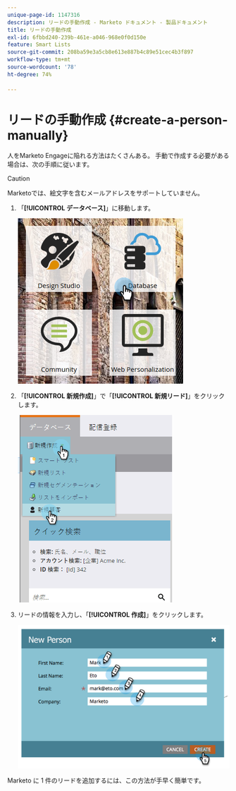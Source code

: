 ```yaml
---
unique-page-id: 1147316
description: リードの手動作成 - Marketo ドキュメント - 製品ドキュメント
title: リードの手動作成
exl-id: 6fbbd240-239b-461e-a046-968e0f0d150e
feature: Smart Lists
source-git-commit: 208ba59e3a5cb8e613e887b4c89e51cec4b3f897
workflow-type: tm+mt
source-wordcount: '78'
ht-degree: 74%

---
```


# リードの手動作成 {#create-a-person-manually}

人をMarketo Engageに陥れる方法はたくさんある。 手動で作成する必要がある場合は、次の手順に従います。

>[!CAUTION]
>
>Marketoでは、絵文字を含むメールアドレスをサポートしていません。

1. 「**[!UICONTROL データベース]**」に移動します。

   ![](assets/db-1.png)

1. 「**[!UICONTROL 新規作成]**」で「**[!UICONTROL 新規リード]**」をクリックします。

   ![](assets/two-2.png)

1. リードの情報を入力し、「**[!UICONTROL 作成]**」をクリックします。

   ![](assets/three-2.png)

Marketo に 1 件のリードを追加するには、この方法が手早く簡単です。
